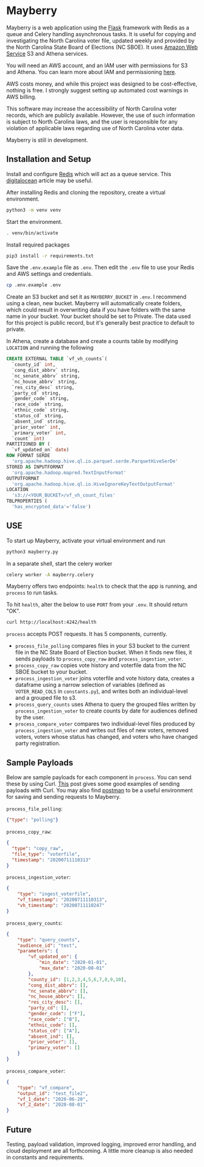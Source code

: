 # Mayberry

Mayberry is a web application using the [Flask](https://flask.palletsprojects.com/en/1.1.x/) framework with Redis as a queue and Celery handling asynchronous tasks. It is useful for copying and investigating the North Carolina voter file, updated weekly and provided by the North Carolina State Board of Elections (NC SBOE).
It uses [Amazon Web Service](https://aws.amazon.com/) S3 and Athena services.

You will need an AWS account, and an IAM user with permissions for S3 and Athena. You can learn more about IAM and permissioning [here](https://aws.amazon.com/iam/).

AWS costs money, and while this project was designed to be cost-effective, nothing is free. I strongly suggest setting up automated cost warnings in AWS billing.

This software may increase the accessibility of North Carolina voter records, which are publicly available. However, the use of such information is subject to North Carolina laws, and the user is responsible for any violation of applicable laws regarding use of North Carolina voter data.

Mayberry is still in development.

## Installation and Setup

Install  and configure [Redis](https://redis.io/) which will act as a queue service.
This [digitalocean](https://www.digitalocean.com/community/tutorials/how-to-install-and-secure-redis-on-ubuntu-18-04) article may be useful.

After installing Redis and cloning the repository, create a virtual environment.
```bash
python3 -m venv venv
```

Start the environment.
```bash
. venv/bin/activate
```

Install required packages
```bash
pip3 install -r requirements.txt
```

Save the `.env.example` file as `.env`. Then edit the `.env` file to use your Redis and AWS settings and credentials.
```bash
cp .env.example .env
```

Create an S3 bucket and set it as `MAYBERRY_BUCKET` in `.env`. I recommend using a clean, new bucket. Mayberry will automatically create folders, which could result in overwriting data if you have folders with the same name in your bucket. Your bucket should be set to Private. The data used for this project is public record, but it's generally best practice to default to private.

In Athena, create a database and create a counts table by modifying `LOCATION` and running the following
```SQL
CREATE EXTERNAL TABLE `vf_vh_counts`(
  `county_id` int,
  `cong_dist_abbrv` string,
  `nc_senate_abbrv` string,
  `nc_house_abbrv` string,
  `res_city_desc` string,
  `party_cd` string,
  `gender_code` string,
  `race_code` string,
  `ethnic_code` string,
  `status_cd` string,
  `absent_ind` string,
  `prior_voter` int,
  `primary_voter` int,
  `count` int)
PARTITIONED BY (
  `vf_updated_on` date)
ROW FORMAT SERDE
  'org.apache.hadoop.hive.ql.io.parquet.serde.ParquetHiveSerDe'
STORED AS INPUTFORMAT
  'org.apache.hadoop.mapred.TextInputFormat'
OUTPUTFORMAT
  'org.apache.hadoop.hive.ql.io.HiveIgnoreKeyTextOutputFormat'
LOCATION
  's3://<YOUR_BUCKET>/vf_vh_count_files'
TBLPROPERTIES (
  'has_encrypted_data'='false')
```

## USE
To start up Mayberry, activate your virtual environment and run
```bash
python3 mayberry.py
```

In a separate shell, start the celery worker
```bash
celery worker -A mayberry.celery
```

Mayberry offers two endpoints:
`health` to check that the app is running, and
`process` to run tasks.

To hit `health`, alter the below to use `PORT` from your `.env`. It should return "OK".
```bash
curl http://localhost:4242/health
```

`process` accepts POST requests. It has 5 components, currently.
- `process_file_polling` compares files in your S3 bucket to the current file in the NC State Board of Election bucket. When it finds new files, it sends payloads to `process_copy_raw` and `process_ingestion_voter`.
- `process_copy_raw` copies vote history and voterfile data from the NC SBOE bucket to your bucket.
- `process_ingestion_voter` joins voterfile and vote history data, creates a dataframe using a narrow selection of variables (defined as `VOTER_READ_COLS` in `constants.py`), and writes both an individual-level and a grouped file to s3.
- `process_query_counts` uses Athena to query the grouped files written by `process_ingestion_voter` to create counts by date for audiences defined by the user.
- `process_compare_voter` compares two individual-level files produced by `process_ingestion_voter` and writes out files of new voters, removed voters, voters whose status has changed, and voters who have changed party registration.

## Sample Payloads
Below are sample payloads for each component in `process`. You can send these by using Curl. [This](https://www.educative.io/edpresso/how-to-perform-a-post-request-using-curl) post gives some good examples of sending payloads with Curl. You may also find [postman](https://www.postman.com/) to be a useful environment for saving and sending requests to Mayberry.

`process_file_polling`:
```json
{"type": "polling"}
```
`process_copy_raw`:
```json
{
  "type": "copy_raw",
  "file_type": "voterfile",
  "timestamp": "20200711110313"
}
```
`process_ingestion_voter`:
```json
{
    "type": "ingest_voterfile",
    "vf_timestamp": "20200711110313",
    "vh_timestamp": "20200711110247"
}
```
`process_query_counts`:
```json
{
    "type": "query_counts",
    "audience_id": "test",
    "parameters": {
        "vf_updated_on": {
            "min_date": "2020-01-01",
            "max_date": "2020-08-01"
        },
        "county_id": [1,2,3,4,5,6,7,8,9,10],
        "cong_dist_abbrv": [],
        "nc_senate_abbrv": [],
        "nc_house_abbrv": [],
        "res_city_desc": [],
        "party_cd": [],
        "gender_code": ["F"],
        "race_code": ["B"],
        "ethnic_code": [],
        "status_cd": ["A"],
        "absent_ind": [],
        "prior_voter": [],
        "primary_voter": []
    }
}
```
`process_compare_voter`:
```json
{
    "type": "vf_compare",
    "output_id": "test_file2",
    "vf_1_date": "2020-06-20",
    "vf_2_date": "2020-08-01"
}
```

## Future
Testing, payload validation, improved logging, improved error handling, and cloud deployment are all forthcoming. A little more cleanup is also needed in constants and requirements.
